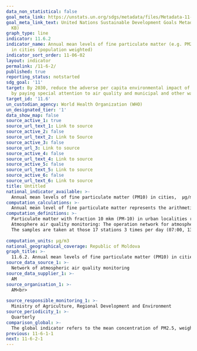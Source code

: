 ```yaml
---
data_non_statistical: false
goal_meta_link: https://unstats.un.org/sdgs/metadata/files/Metadata-11-06-02.pdf
goal_meta_link_text: United Nations Sustainable Development Goals Metadata (PDF 211
  KB)
graph_type: line
indicator: 11.6.2
indicator_name: Annual mean levels of fine particulate matter (e.g. PM2.5 and PM10)
  in cities (population weighted)
indicator_sort_order: 11-06-02
layout: indicator
permalink: /11-6-2/
published: true
reporting_status: notstarted
sdg_goal: '11'
target: By 2030, reduce the adverse per capita environmental impact of cities, including
  by paying special attention to air quality and municipal and other waste management.
target_id: '11.6'
un_custodian_agency: World Health Organization (WHO)
un_designated_tier: '1'
data_show_map: false
source_active_1: true
source_url_text_1: Link to source
source_active_2: false
source_url_text_2: Link to Source
source_active_3: false
source_url_3: Link to source
source_active_4: false
source_url_text_4: Link to source
source_active_5: false
source_url_text_5: Link to source
source_active_6: false
source_url_text_6: Link to source
title: Untitled
national_indicator_available: >-
  Annual mean levels of fine particulate matter (PM10) in cities,  µg/m3
computation_calculations: >-
  Annual mean level of fine particulate matter represents the arithmetic average of fine particulate matter weighted per urban population and expressed in micrograms per cubic meter. Particulate matter with fraction10 mkm is determined via the automated method of measurement, is based on cyclone principle, meant to determine the mass concentration of the fibrinogen fraction sized  <10  mkm  in atmospheric air. 
computation_definitions: >-
  Particulate matter with fraction 10 mkm (PM-10) in urban localities represents air pollution mainly in fine duster, and includes a combination of solid and liquid particulates characterised via their reduced dimensions - up to 10 mkm. About 60% of PM10 is composed of particulate of type PM2.5, with diameter under 2.5 microns. According to the World Health Organization, exposure to fine particulate (PM2.5) has the most significant impact on human health as compared to other pollutants. In 2015, the average level of PM2.5 in cities was 15 micrograms per cubic meter and 16.7, in 2016 ( [see source](http://www.green-economies-eap.org/resources/Raport_RO.pdf) )<br> 
  Atmosphere air quality monitoring: The operation network for atmospheric air quality monitoring includes 18 stationary posts, 17 of which are located in 5 industrialised centres: Chisinau - 6 posts, Balti-2, Tiraspol-3, Bender-4, Ribnita-2, and 1 transborder station in Leova town.<br> 
  The samples are taken at those 17 stations 3 times per day (07:00, 13:00 and 19:00), analysing the basic pollutants (solid matters, sulphur dioxide, carbon monoxide and nitrogen dioxide) and the specific ones (soluble sulphates, nitrogen oxide, aldehyde, phenol and  benzo(a)pyrene). The program of observation, collection of samples and chemical analysis is carried out according to the methodology  "Руководство по контролю загрязнения атмосферы, РД 52.04. 186-89-Москва 1991” - Guidelines for atmospheric air pollution control. [The air pollution level](http://mediu.gov.md/ro/content/protec%C8%9Bia-aerului-atmosferic) is assesses according to the value of mean concentration as compared to the maximum admissible concentration (CMA), and the quality of air is estimated through air pollution complex index (IPA).<br> 
  
computation_units: µg/m3
national_geographical_coverage: Republic of Moldova
graph_title: >-
  11.6.2. Annual mean levels of fine particulate matter (PM10) in cities,  µg/m3
source_data_source_1: >-
  Network of atmospheric air quality monitoring
source_data_supplier_1: >-
  AM
source_organisation_1: >-
  AM<br> 
  
source_responsible_monitoring_1: >-
  Ministry of Agriculture, Regional Development and Environment
source_periodicity_1: >-
  Quarterly
comparison_global: >-
  The global indicator refers to the mean concentration of PM2.5, weighted per urban population and it is estimated using the satellite data, population estimates, topographic data and measurements in the field. The national indicator refers to the mean concentration of PM10,  including PM2.5 and is based on measurements in the field. [Source](http://www.meteo.md/images/uploads/pages_downloads/Anuar_Aer_20151.pdf), pag. 11. 
previous: 11-6-1-1
next: 11-6-2-1
---
```

